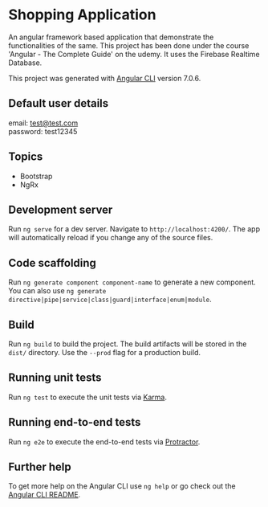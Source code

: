 # Shopping Application

An angular framework based application that demonstrate the functionalities of the same. This project has been done under the course 'Angular - The Complete Guide' on the udemy. It uses the Firebase Realtime Database.

This project was generated with [Angular CLI](https://github.com/angular/angular-cli) version 7.0.6.

## Default user details
email: test@test.com
<br>
password: test12345

## Topics
- Bootstrap
- NgRx

## Development server

Run `ng serve` for a dev server. Navigate to `http://localhost:4200/`. The app will automatically reload if you change any of the source files.

## Code scaffolding

Run `ng generate component component-name` to generate a new component. You can also use `ng generate directive|pipe|service|class|guard|interface|enum|module`.

## Build

Run `ng build` to build the project. The build artifacts will be stored in the `dist/` directory. Use the `--prod` flag for a production build.

## Running unit tests

Run `ng test` to execute the unit tests via [Karma](https://karma-runner.github.io).

## Running end-to-end tests

Run `ng e2e` to execute the end-to-end tests via [Protractor](http://www.protractortest.org/).

## Further help

To get more help on the Angular CLI use `ng help` or go check out the [Angular CLI README](https://github.com/angular/angular-cli/blob/master/README.md).
